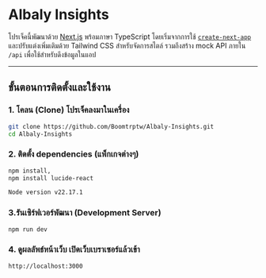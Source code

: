 # Albaly Insights

โปรเจ็คนี้พัฒนาด้วย [Next.js](https://nextjs.org) พร้อมภาษา TypeScript โดยเริ่มจากการใช้ [`create-next-app`](https://nextjs.org/docs/app/api-reference/cli/create-next-app) และปรับแต่งเพิ่มเติมด้วย Tailwind CSS สำหรับจัดการสไตล์ รวมถึงสร้าง mock API ภายใน `/api` เพื่อใช้สำหรับดึงข้อมูลในแอป

---

## ขั้นตอนการติดตั้งและใช้งาน

### 1. โคลน (Clone) โปรเจ็คลงมาในเครื่อง
```bash
git clone https://github.com/Boomtrptw/Albaly-Insights.git
cd Albaly-Insights
```

### 2. ติดตั้ง dependencies (แพ็กเกจต่างๆ)
```bash
npm install,
npm install lucide-react

Node version v22.17.1
```

### 3.รันเซิร์ฟเวอร์พัฒนา (Development Server)
```bash
npm run dev
```

### 4. ดูผลลัพธ์หน้าเว็บ เปิดเว็บเบราเซอร์แล้วเข้า
```bash
http://localhost:3000
```
